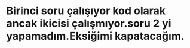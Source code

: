 # Birinci soru çalışıyor kod olarak ancak ikicisi çalışmıyor.soru 2 yi yapamadım.Eksiğimi kapatacağım.
